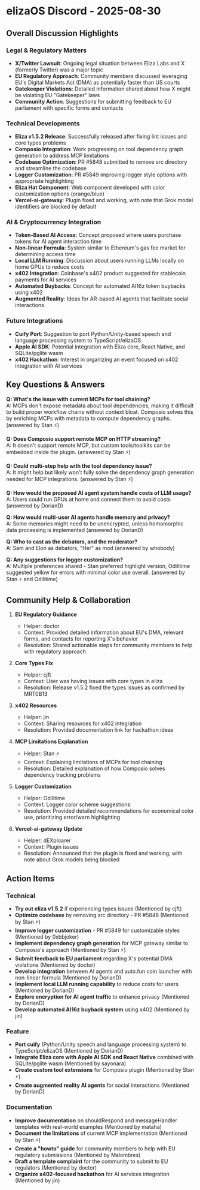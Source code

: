 # elizaOS Discord - 2025-08-30

## Overall Discussion Highlights

### Legal & Regulatory Matters
- **X/Twitter Lawsuit**: Ongoing legal situation between Eliza Labs and X (formerly Twitter) was a major topic
- **EU Regulatory Approach**: Community members discussed leveraging EU's Digital Markets Act (DMA) as potentially faster than US courts
- **Gatekeeper Violations**: Detailed information shared about how X might be violating EU "Gatekeeper" laws
- **Community Action**: Suggestions for submitting feedback to EU parliament with specific forms and contacts

### Technical Developments
- **Eliza v1.5.2 Release**: Successfully released after fixing lint issues and core types problems
- **Composio Integration**: Work progressing on tool dependency graph generation to address MCP limitations
- **Codebase Optimization**: PR #5848 submitted to remove src directory and streamline the codebase
- **Logger Customization**: PR #5849 improving logger style options with appropriate highlighting
- **Eliza Hat Component**: Web component developed with color customization options (orange/blue)
- **Vercel-ai-gateway**: Plugin fixed and working, with note that Grok model identifiers are blocked by default

### AI & Cryptocurrency Integration
- **Token-Based AI Access**: Concept proposed where users purchase tokens for AI agent interaction time
- **Non-linear Formula**: System similar to Ethereum's gas fee market for determining access time
- **Local LLM Running**: Discussion about users running LLMs locally on home GPUs to reduce costs
- **x402 Integration**: Coinbase's x402 product suggested for stablecoin payments for AI services
- **Automated Buybacks**: Concept for automated AI16z token buybacks using x402
- **Augmented Reality**: Ideas for AR-based AI agents that facilitate social interactions

### Future Integrations
- **Cuify Port**: Suggestion to port Python/Unity-based speech and language processing system to TypeScript/elizaOS
- **Apple AI SDK**: Potential integration with Eliza core, React Native, and SQLite/pglite wasm
- **x402 Hackathon**: Interest in organizing an event focused on x402 integration with AI services

## Key Questions & Answers

**Q: What's the issue with current MCPs for tool chaining?**  
A: MCPs don't expose metadata about tool dependencies, making it difficult to build proper workflow chains without context bloat. Composio solves this by enriching MCPs with metadata to compute dependency graphs. (answered by Stan ⚡)

**Q: Does Composio support remote MCP on HTTP streaming?**  
A: It doesn't support remote MCP, but custom tools/toolkits can be embedded inside the plugin. (answered by Stan ⚡)

**Q: Could multi-step help with the tool dependency issue?**  
A: It might help but likely won't fully solve the dependency graph generation needed for MCP integrations. (answered by Stan ⚡)

**Q: How would the proposed AI agent system handle costs of LLM usage?**  
A: Users could run GPUs at home and connect them to avoid costs (answered by DorianD)

**Q: How would multi-user AI agents handle memory and privacy?**  
A: Some memories might need to be unencrypted, unless homomorphic data processing is implemented (answered by DorianD)

**Q: Who to cast as the debators, and the moderator?**  
A: Sam and Elon as debators, "Her" as mod (answered by whobody)

**Q: Any suggestions for logger customization?**  
A: Multiple preferences shared - Stan preferred highlight version, Odilitime suggested yellow for errors with minimal color use overall. (answered by Stan ⚡ and Odilitime)

## Community Help & Collaboration

1. **EU Regulatory Guidance**
   - Helper: doctor
   - Context: Provided detailed information about EU's DMA, relevant forms, and contacts for reporting X's behavior
   - Resolution: Shared actionable steps for community members to help with regulatory approach

2. **Core Types Fix**
   - Helper: cjft
   - Context: User was having issues with core types in eliza
   - Resolution: Release v1.5.2 fixed the types issues as confirmed by MRT0B13

3. **x402 Resources**
   - Helper: jin
   - Context: Sharing resources for x402 integration
   - Resolution: Provided documentation link for hackathon ideas

4. **MCP Limitations Explanation**
   - Helper: Stan ⚡
   - Context: Explaining limitations of MCPs for tool chaining
   - Resolution: Detailed explanation of how Composio solves dependency tracking problems

5. **Logger Customization**
   - Helper: Odilitime
   - Context: Logger color scheme suggestions
   - Resolution: Provided detailed recommendations for economical color use, prioritizing error/warn highlighting

6. **Vercel-ai-gateway Update**
   - Helper: dEXploarer
   - Context: Plugin issues
   - Resolution: Announced that the plugin is fixed and working, with note about Grok models being blocked

## Action Items

### Technical
- **Try out eliza v1.5.2** if experiencing types issues (Mentioned by cjft)
- **Optimize codebase** by removing src directory - PR #5848 (Mentioned by Stan ⚡)
- **Improve logger customization** - PR #5849 for customizable styles (Mentioned by 0xbbjoker)
- **Implement dependency graph generation** for MCP gateway similar to Composio's approach (Mentioned by Stan ⚡)
- **Submit feedback to EU parliament** regarding X's potential DMA violations (Mentioned by doctor)
- **Develop integration** between AI agents and auto.fun coin launcher with non-linear formula (Mentioned by DorianD)
- **Implement local LLM running capability** to reduce costs for users (Mentioned by DorianD)
- **Explore encryption for AI agent traffic** to enhance privacy (Mentioned by DorianD)
- **Develop automated AI16z buyback system** using x402 (Mentioned by jin)

### Feature
- **Port cuify** (Python/Unity speech and language processing system) to TypeScript/elizaOS (Mentioned by DorianD)
- **Integrate Eliza core with Apple AI SDK and React Native** combined with SQLite/pglite wasm (Mentioned by sayonara)
- **Create custom tool extensions** for Composio plugin (Mentioned by Stan ⚡)
- **Create augmented reality AI agents** for social interactions (Mentioned by DorianD)

### Documentation
- **Improve documentation** on shouldRespond and messageHandler templates with real-world examples (Mentioned by mataha)
- **Document the limitations** of current MCP implementation (Mentioned by Stan ⚡)
- **Create a "howto" guide** for community members to help with EU regulatory submissions (Mentioned by Malombres)
- **Draft a template complaint** for the community to submit to EU regulators (Mentioned by doctor)
- **Organize x402-focused hackathon** for AI services integration (Mentioned by jin)